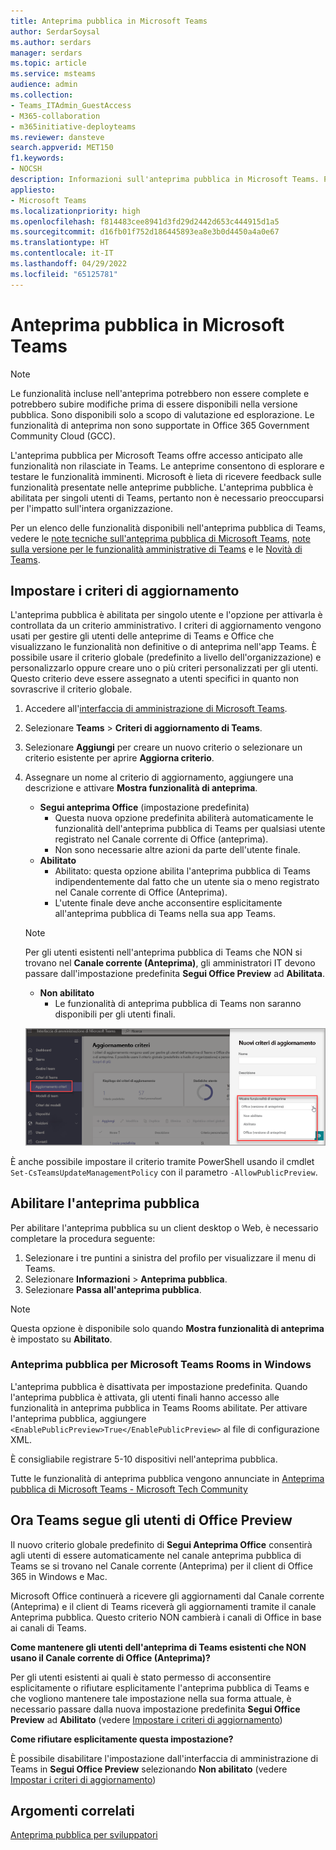 ```yaml
---
title: Anteprima pubblica in Microsoft Teams
author: SerdarSoysal
ms.author: serdars
manager: serdars
ms.topic: article
ms.service: msteams
audience: admin
ms.collection:
- Teams_ITAdmin_GuestAccess
- M365-collaboration
- m365initiative-deployteams
ms.reviewer: dansteve
search.appverid: MET150
f1.keywords:
- NOCSH
description: Informazioni sull'anteprima pubblica in Microsoft Teams. Provare le nuove funzionalità e fornire commenti e suggerimenti.
appliesto:
- Microsoft Teams
ms.localizationpriority: high
ms.openlocfilehash: f814483cee8941d3fd29d2442d653c444915d1a5
ms.sourcegitcommit: d16fb01f752d186445893ea8e3b0d4450a4a0e67
ms.translationtype: HT
ms.contentlocale: it-IT
ms.lasthandoff: 04/29/2022
ms.locfileid: "65125781"
---
```

# <a name="microsoft-teams-public-preview"></a>Anteprima pubblica in Microsoft Teams

> [!NOTE] 
> Le funzionalità incluse nell'anteprima potrebbero non essere complete e potrebbero subire modifiche prima di essere disponibili nella versione pubblica. Sono disponibili solo a scopo di valutazione ed esplorazione. Le funzionalità di anteprima non sono supportate in Office 365 Government Community Cloud (GCC).

L'anteprima pubblica per Microsoft Teams offre accesso anticipato alle funzionalità non rilasciate in Teams. Le anteprime consentono di esplorare e testare le funzionalità imminenti. Microsoft è lieta di ricevere feedback sulle funzionalità presentate nelle anteprime pubbliche. L'anteprima pubblica è abilitata per singoli utenti di Teams, pertanto non è necessario preoccuparsi per l'impatto sull'intera organizzazione.

Per un elenco delle funzionalità disponibili nell'anteprima pubblica di Teams, vedere le [note tecniche sull'anteprima pubblica di Microsoft Teams](https://techcommunity.microsoft.com/t5/microsoft-teams-public-preview/bd-p/MicrosoftTeamsPublicPreview), [note sulla versione per le funzionalità amministrative di Teams](/OfficeUpdates/teams-admin) e le [Novità di Teams](https://support.microsoft.com/office/what-s-new-in-microsoft-teams-d7092a6d-c896-424c-b362-a472d5f105de).

## <a name="set-the-update-policy"></a>Impostare i criteri di aggiornamento

L'anteprima pubblica è abilitata per singolo utente e l'opzione per attivarla è controllata da un criterio amministrativo. I criteri di aggiornamento vengono usati per gestire gli utenti delle anteprime di Teams e Office che visualizzano le funzionalità non definitive o di anteprima nell'app Teams. È possibile usare il criterio globale (predefinito a livello dell'organizzazione) e personalizzarlo oppure creare uno o più criteri personalizzati per gli utenti. Questo criterio deve essere assegnato a utenti specifici in quanto non sovrascrive il criterio globale.

1. Accedere all'[interfaccia di amministrazione di Microsoft Teams](https://admin.teams.microsoft.com/).

2. Selezionare **Teams** > **Criteri di aggiornamento di Teams**.

1. Selezionare **Aggiungi** per creare un nuovo criterio o selezionare un criterio esistente per aprire **Aggiorna criterio**.

2. Assegnare un nome al criterio di aggiornamento, aggiungere una descrizione e attivare **Mostra funzionalità di anteprima**.

   -   **Segui anteprima Office** (impostazione predefinita)
       - Questa nuova opzione predefinita abiliterà automaticamente le funzionalità dell'anteprima pubblica di Teams per qualsiasi utente registrato nel Canale corrente di Office (anteprima). 
       - Non sono necessarie altre azioni da parte dell'utente finale.
   -   **Abilitato**
       - Abilitato: questa opzione abilita l'anteprima pubblica di Teams indipendentemente dal fatto che un utente sia o meno registrato nel Canale corrente di Office (Anteprima). 
       - L'utente finale deve anche acconsentire esplicitamente all'anteprima pubblica di Teams nella sua app Teams.

   > [!NOTE]  
   > Per gli utenti esistenti nell'anteprima pubblica di Teams che NON si trovano nel **Canale corrente (Anteprima)**, gli amministratori IT devono passare dall'impostazione predefinita **Segui Office Preview** ad **Abilitata**.
 
   - **Non abilitato** 
     - Le funzionalità di anteprima pubblica di Teams non saranno disponibili per gli utenti finali.

    ![mostra la finestra di dialogo delle impostazioni di anteprima.](media/public-preview-policy.png)  

È anche possibile impostare il criterio tramite PowerShell usando il cmdlet `Set-CsTeamsUpdateManagementPolicy` con il parametro `-AllowPublicPreview`.

## <a name="enable-public-preview"></a>Abilitare l'anteprima pubblica

Per abilitare l'anteprima pubblica su un client desktop o Web, è necessario completare la procedura seguente:

1. Selezionare i tre puntini a sinistra del profilo per visualizzare il menu di Teams.
2. Selezionare **Informazioni** > **Anteprima pubblica**.
3. Selezionare **Passa all'anteprima pubblica**.

> [!NOTE]  
> Questa opzione è disponibile solo quando **Mostra funzionalità di anteprima** è impostato su **Abilitato**.

### <a name="public-preview-for-microsoft-teams-rooms-on-windows"></a>Anteprima pubblica per Microsoft Teams Rooms in Windows

L'anteprima pubblica è disattivata per impostazione predefinita. Quando l'anteprima pubblica è attivata, gli utenti finali hanno accesso alle funzionalità in anteprima pubblica in Teams Rooms abilitate. Per attivare l'anteprima pubblica, aggiungere ```<EnablePublicPreview>True</EnablePublicPreview>``` al file di configurazione XML.

È consigliabile registrare 5-10 dispositivi nell'anteprima pubblica. 

Tutte le funzionalità di anteprima pubblica vengono annunciate in [Anteprima pubblica di Microsoft Teams - Microsoft Tech Community](https://techcommunity.microsoft.com/t5/microsoft-teams-public-preview/bd-p/MicrosoftTeamsPublicPreview)

## <a name="teams-now-follows-office-preview-users"></a>Ora Teams segue gli utenti di Office Preview

Il nuovo criterio globale predefinito di **Segui Anteprima Office** consentirà agli utenti di essere automaticamente nel canale anteprima pubblica di Teams se si trovano nel Canale corrente (Anteprima) per il client di Office 365 in Windows e Mac.

Microsoft Office continuerà a ricevere gli aggiornamenti dal Canale corrente (Anteprima) e il client di Teams riceverà gli aggiornamenti tramite il canale Anteprima pubblica. Questo criterio NON cambierà i canali di Office in base ai canali di Teams. 

**Come mantenere gli utenti dell'anteprima di Teams esistenti che NON usano il Canale corrente di Office (Anteprima)?**

Per gli utenti esistenti ai quali è stato permesso di acconsentire esplicitamente o rifiutare esplicitamente l'anteprima pubblica di Teams e che vogliono mantenere tale impostazione nella sua forma attuale, è necessario passare dalla nuova impostazione predefinita **Segui Office Preview** ad **Abilitato** (vedere [Impostare i criteri di aggiornamento](#set-the-update-policy))

**Come rifiutare esplicitamente questa impostazione?**

È possibile disabilitare l'impostazione dall'interfaccia di amministrazione di Teams in **Segui Office Preview** selezionando **Non abilitato** (vedere [Impostar i criteri di aggiornamento](#set-the-update-policy))

## <a name="related-topics"></a>Argomenti correlati

[Anteprima pubblica per sviluppatori](/microsoftteams/platform/resources/dev-preview/developer-preview-intro)
